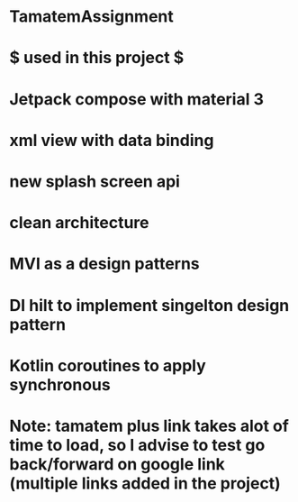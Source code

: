 # TamatemAssignment
# $ used in this project $
# Jetpack compose with material 3
# xml view with data binding 
# new splash screen api
# clean architecture 
# MVI as a design patterns
# DI hilt to implement singelton design pattern 
# Kotlin coroutines to apply synchronous 
# Note: tamatem plus link takes alot of time to load, so I advise to test go back/forward on google link (multiple links added in the project)
